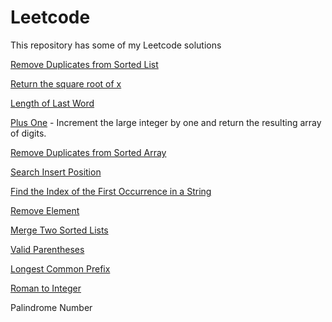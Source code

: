 # Leetcode
This repository has some of my Leetcode solutions

[Remove Duplicates from Sorted List](https://github.com/AdityaManojMenon/Leetcode/tree/main/0083-remove-duplicates-from-sorted-list)

[Return the square root of x](https://github.com/AdityaManojMenon/Leetcode/tree/main/0069-sqrtx)

[Length of Last Word](https://github.com/AdityaManojMenon/Leetcode/tree/main/0058-length-of-last-word)

[Plus One](https://github.com/AdityaManojMenon/Leetcode/tree/main/0066-plus-one) - Increment the large integer by one and return the resulting array of digits.

[Remove Duplicates from Sorted Array](https://github.com/AdityaManojMenon/Leetcode/tree/main/0026-remove-duplicates-from-sorted-array)

[Search Insert Position](https://github.com/AdityaManojMenon/Leetcode/tree/main/0035-search-insert-position)


[Find the Index of the First Occurrence in a String](https://github.com/AdityaManojMenon/Leetcode/tree/main/0028-find-the-index-of-the-first-occurrence-in-a-string)

[Remove Element](https://github.com/AdityaManojMenon/Leetcode/tree/main/0027-remove-element)

[Merge Two Sorted Lists](https://github.com/AdityaManojMenon/Leetcode/tree/main/0021-merge-two-sorted-lists)

[Valid Parentheses](https://github.com/AdityaManojMenon/Leetcode/tree/main/0020-valid-parentheses)

[Longest Common Prefix](https://github.com/AdityaManojMenon/Leetcode/tree/main/0014-longest-common-prefix)

[Roman to Integer](https://github.com/AdityaManojMenon/Leetcode/tree/main/0013-roman-to-integer)

Palindrome Number
